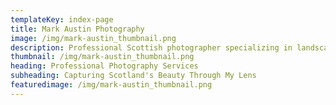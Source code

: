```yaml
---
templateKey: index-page
title: Mark Austin Photography
image: /img/mark-austin_thumbnail.png
description: Professional Scottish photographer specializing in landscape, portrait, and documentary photography. Capturing the beauty of Scotland and beyond.
thumbnail: /img/mark-austin_thumbnail.png
heading: Professional Photography Services
subheading: Capturing Scotland's Beauty Through My Lens
featuredimage: /img/mark-austin_thumbnail.png
---
```

